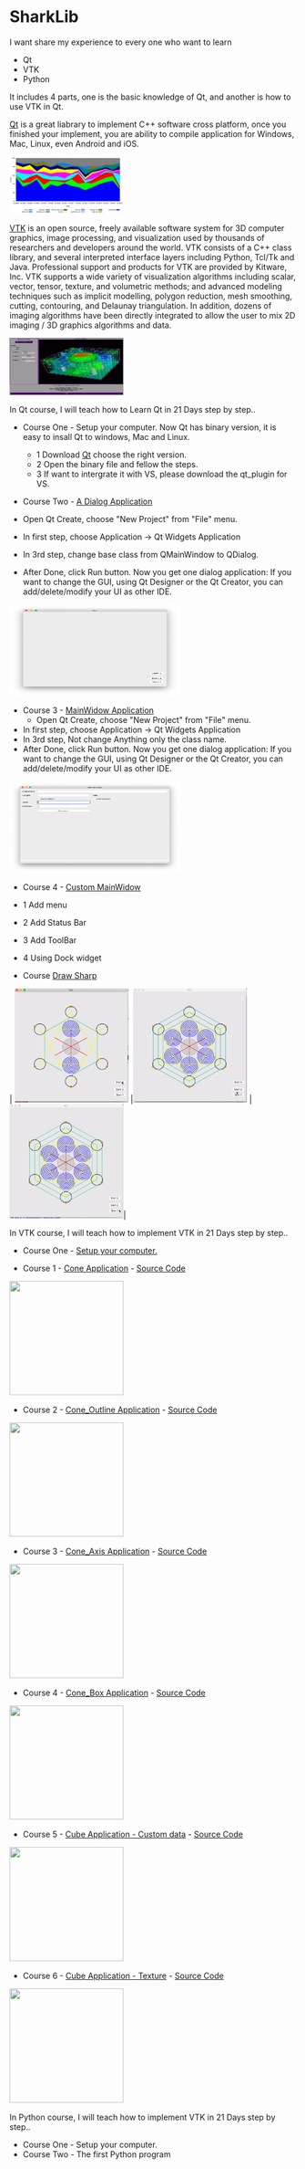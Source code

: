 # SharkLib
I want share my experience to every one who want to learn
 - Qt
 - VTK
 - Python
 
It includes 4 parts, one is the basic knowledge of Qt, and another is how to use VTK in Qt.

[Qt](https://en.wikipedia.org/wiki/Qt_(software)) is a great liabrary to implement C++ software cross platform, once you finished your implement, you are ability to compile application for Windows, Mac, Linux, even Android and iOS.

<img src="pic/Qt_contributors_2013W18_without_Digia.png" width="200" height="100">

[VTK](https://vtk.org/Wiki/VTK)  is an open source, freely available software system for 3D computer graphics, image processing, and visualization used by thousands of researchers and developers around the world. VTK consists of a C++ class library, and several interpreted interface layers including Python, Tcl/Tk and Java. Professional support and products for VTK are provided by Kitware, Inc. VTK supports a wide variety of visualization algorithms including scalar, vector, tensor, texture, and volumetric methods; and advanced modeling techniques such as implicit modelling, polygon reduction, mesh smoothing, cutting, contouring, and Delaunay triangulation. In addition, dozens of imaging algorithms have been directly integrated to allow the user to mix 2D imaging / 3D graphics algorithms and data.

<img src="pic/vtk-all.gif" width="200" height="100">

In Qt course, I will teach how to Learn Qt in 21 Days step by step.. 

 - Course One - Setup your computer.
   Now Qt has binary version, it is easy to insall Qt to windows, Mac and Linux. 
   - 1 Download [Qt](qt.io) choose the right version.
   - 2 Open the binary file and fellow the steps.
   - 3 If want to intergrate it with VS, please download the qt_plugin for VS.
   
 - Course Two - [A Dialog Application]()
  - Open Qt Create, choose "New Project" from "File" menu.
  - In first step, choose Application -> Qt Widgets Application
  - In 3rd step, change base class from QMainWindow to QDialog.
  - After Done, click Run button.
  Now you get one dialog application:
  If you want to change the GUI, using Qt Designer or the Qt Creator, you can add/delete/modify your UI as other IDE.
  <img src="pic/dialog.png" width="300" height="160">
  
  - Course 3 - [MainWidow Application]()
    - Open Qt Create, choose "New Project" from "File" menu.
  - In first step, choose Application -> Qt Widgets Application
  - In 3rd step, Not change Anything only the class name.
  - After Done, click Run button.
  Now you get one dialog application:
    If you want to change the GUI, using Qt Designer or the Qt Creator, you can add/delete/modify your UI as other IDE.
  <img src="pic/mainwindow.png" width="300" height="160">
 
 - Course 4 - [Custom MainWidow]()
  - 1 Add menu
  - 2 Add Status Bar
  - 3 Add ToolBar
  - 4 Using Dock widget

 
 - Course [Draw Sharp](https://github.com/SharkLib/SharkLib/tree/master/Qt/CustomDraw)
 
 
  | <img src= "https://github.com/SharkLib/SharkLib/blob/master/pic/ezgif-6-ae31d077be26.gif" width="200" height="200">
  |<img src= "https://github.com/SharkLib/SharkLib/blob/master/pic/ezgif-6-3507fba6bb60.gif" width="200" height="200">
|<img src= "https://github.com/SharkLib/SharkLib/blob/master/pic/ezgif-6-668a6bd0c468.gif" width="200" height="200">|


In VTK course, I will teach how to implement VTK in 21 Days step by step.. 

 - Course One - [Setup your computer.](https://sharklib.github.io/vtk/2020/01/01/vtk-course1.html)

  
 - Course 1 - [Cone Application](https://sharklib.github.io/vtk/2020/01/02/vtk-course2.html) - 
 [Source Code](https://github.com/SharkLib/SharkLib/tree/master/VTK/Course1)
 <img src= "https://sharklib.github.io/assets/img/course1.png" width="200" height="200">

 - Course 2 - [Cone_Outline Application](https://sharklib.github.io/vtk/2020/01/03/vtk-course3.html) - [Source Code](https://github.com/SharkLib/SharkLib/tree/master/VTK/Course2)
 <img src= "https://sharklib.github.io/assets/img/couse2.png" width="200" height="200">
 
 
 - Course 3 - [Cone_Axis Application](https://sharklib.github.io/vtk/2020/01/04/vtk-course4.html) - [Source Code](https://github.com/SharkLib/SharkLib/tree/master/VTK/Course3)
 <img src= "https://sharklib.github.io/assets/img/couse3.png" width="200" height="200">
 

  - Course 4 - [Cone_Box Application](https://sharklib.github.io/vtk/2020/01/04/vtk-course5.html) - [Source Code](https://github.com/SharkLib/SharkLib/tree/master/VTK/Course4)
 <img src= "https://sharklib.github.io/assets/img/couse4.png" width="200" height="200">
 


  - Course 5 - [Cube Application - Custom data](https://sharklib.github.io/vtk/2020/01/04/vtk-course6.html) - [Source Code](https://github.com/SharkLib/SharkLib/tree/master/VTK/Course4)
 <img src= "https://sharklib.github.io/assets/img/couse5.png" width="200" height="200">


  - Course 6 - [Cube Application - Texture](https://sharklib.github.io/vtk/2020/01/04/vtk-course7.html) - [Source Code](https://github.com/SharkLib/SharkLib/tree/master/VTK/Course4)
 <img src= "https://sharklib.github.io/assets/img/course6.png" width="200" height="200">

In Python course, I will teach how to implement VTK in 21 Days step by step.. 

 - Course One - Setup your computer.
 - Course Two - The first Python program
 
